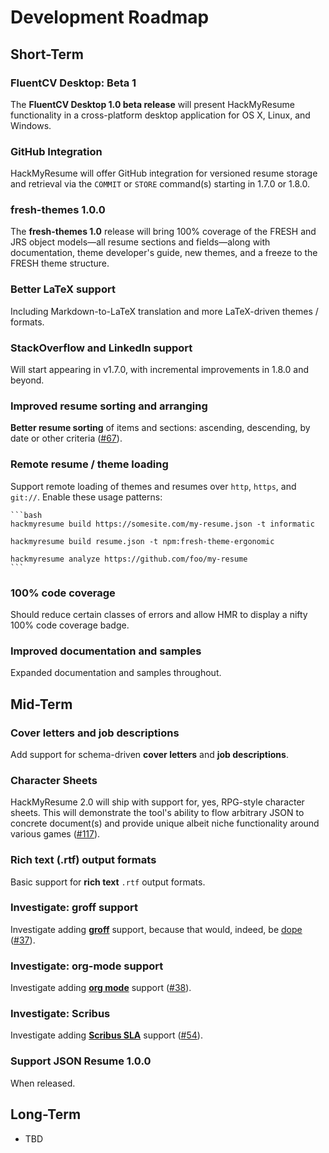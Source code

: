 Development Roadmap
===================

## Short-Term

### FluentCV Desktop: Beta 1

The **FluentCV Desktop 1.0 beta release** will present HackMyResume
functionality in a cross-platform desktop application for OS X, Linux, and
Windows.

### GitHub Integration

HackMyResume will offer GitHub integration for versioned resume storage and
retrieval via the `COMMIT` or `STORE` command(s) starting in 1.7.0 or 1.8.0.

### fresh-themes 1.0.0

The **fresh-themes 1.0** release will bring 100% coverage of the FRESH and JRS
object models&mdash;all resume sections and fields&mdash;along with
documentation, theme developer's guide, new themes, and a freeze to the FRESH
theme structure.

### Better LaTeX support

Including Markdown-to-LaTeX translation and more LaTeX-driven themes / formats.

### StackOverflow and LinkedIn support

Will start appearing in v1.7.0, with incremental improvements in 1.8.0 and
beyond.

### Improved resume sorting and arranging

**Better resume sorting** of items and sections: ascending, descending, by
date or other criteria ([#67][i67]).

### Remote resume / theme loading

Support remote loading of themes and resumes over `http`, `https`, and
`git://`. Enable these usage patterns:

    ```bash
    hackmyresume build https://somesite.com/my-resume.json -t informatic

    hackmyresume build resume.json -t npm:fresh-theme-ergonomic

    hackmyresume analyze https://github.com/foo/my-resume
    ```

### 100% code coverage

Should reduce certain classes of errors and allow HMR to display a nifty 100%
code coverage badge.

### Improved **documentation and samples**

Expanded documentation and samples throughout.

## Mid-Term

### Cover letters and job descriptions

Add support for schema-driven **cover letters** and **job descriptions**.

### Character Sheets

HackMyResume 2.0 will ship with support for, yes, RPG-style character sheets.
This will demonstrate the tool's ability to flow arbitrary JSON to concrete
document(s) and provide unique albeit niche functionality around various games
([#117][i117]).

### Rich text (.rtf) output formats

Basic support for **rich text** `.rtf` output formats.

### Investigate: groff support

Investigate adding [**groff**][groff] support, because that would, indeed, be
[dope][d] ([#37][i37]).

### Investigate: org-mode support

Investigate adding [**org mode**][om] support ([#38][i38]).

### Investigate: Scribus

Investigate adding [**Scribus SLA**][scri] support ([#54][i54]).

### Support JSON Resume 1.0.0

When released.

## Long-Term

- TBD

[groff]: http://www.gnu.org/software/groff/
[om]: http://orgmode.org/
[scri]: https://en.wikipedia.org/wiki/Scribus
[d]: https://github.com/hacksalot/HackMyResume/issues/37#issue-123818674
[i37]: https://github.com/hacksalot/HackMyResume/issues/37
[i38]: https://github.com/hacksalot/HackMyResume/issues/38
[i54]: https://github.com/hacksalot/HackMyResume/issues/54
[i67]: https://github.com/hacksalot/HackMyResume/issues/67
[i107]: https://github.com/hacksalot/HackMyResume/issues/107
[i117]: https://github.com/hacksalot/HackMyResume/issues/117
